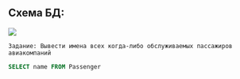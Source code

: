    ## Схема БД:

![](https://i.imgur.com/3oHRH3b.png)


```
Задание: Вывести имена всех когда-либо обслуживаемых пассажиров авиакомпаний
```

```SQL
SELECT name FROM Passenger
```

